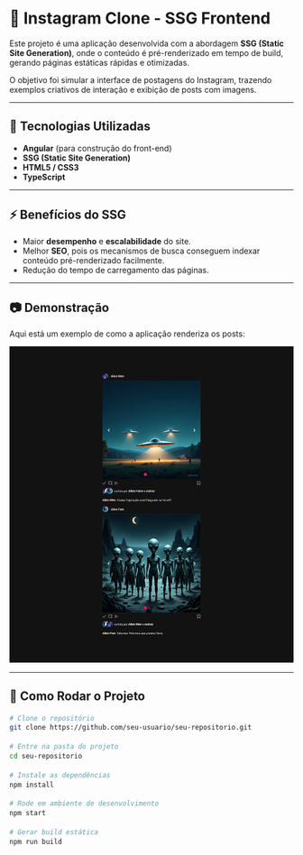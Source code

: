 # 📸 Instagram Clone - SSG Frontend  

Este projeto é uma aplicação desenvolvida com a abordagem **SSG (Static Site Generation)**, onde o conteúdo é pré-renderizado em tempo de build, gerando páginas estáticas rápidas e otimizadas.  

O objetivo foi simular a interface de postagens do Instagram, trazendo exemplos criativos de interação e exibição de posts com imagens.  

---

## 🚀 Tecnologias Utilizadas
- **Angular** (para construção do front-end)  
- **SSG (Static Site Generation)**  
- **HTML5 / CSS3**  
- **TypeScript**  

---

## ⚡ Benefícios do SSG
- Maior **desempenho** e **escalabilidade** do site.  
- Melhor **SEO**, pois os mecanismos de busca conseguem indexar conteúdo pré-renderizado facilmente.  
- Redução do tempo de carregamento das páginas.  

---

## 📷 Demonstração  

Aqui está um exemplo de como a aplicação renderiza os posts:  

![Diagrama](./instagram-et.png)  

---

## 🔧 Como Rodar o Projeto

```bash
# Clone o repositório
git clone https://github.com/seu-usuario/seu-repositorio.git

# Entre na pasta do projeto
cd seu-repositorio

# Instale as dependências
npm install

# Rode em ambiente de desenvolvimento
npm start

# Gerar build estática
npm run build
